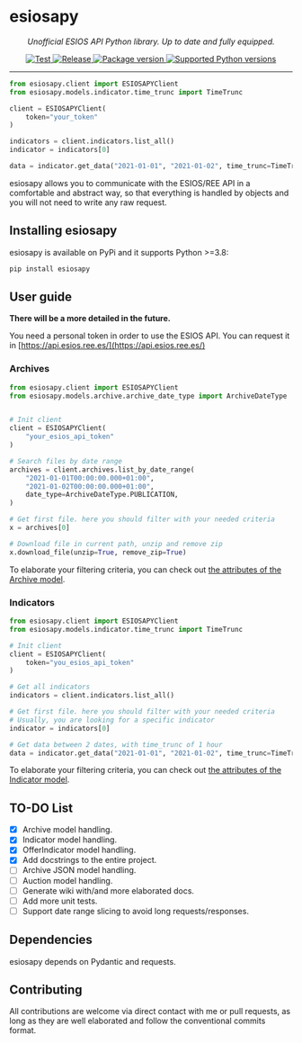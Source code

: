 # esiosapy


<p align="center">
    <em>Unofficial ESIOS API Python library. Up to date and fully equipped.</em>
</p>

<p align="center">
<a href="https://github.com/M4RC0Sx/esiosapy/actions/workflows/test.yml/badge.svg?branch=develop" target="_blank">
    <img src="https://github.com/M4RC0Sx/esiosapy/actions/workflows/test.yml/badge.svg?branch=develop" alt="Test">
</a>
<a href="https://github.com/M4RC0Sx/esiosapy/actions/workflows/release.yml/badge.svg" target="_blank">
    <img src="https://github.com/M4RC0Sx/esiosapy/actions/workflows/release.yml/badge.svg" alt="Release">
</a>
<a href="https://pypi.org/project/esiosapy" target="_blank">
    <img src="https://img.shields.io/pypi/v/esiosapy?color=%2334D058&label=pypi%20package" alt="Package version">
</a>
<a href="https://pypi.org/project/esiosapy" target="_blank">
    <img src="https://img.shields.io/pypi/pyversions/esiosapy.svg?color=%2334D058" alt="Supported Python versions">
</a>
</p>

---

```python
from esiosapy.client import ESIOSAPYClient
from esiosapy.models.indicator.time_trunc import TimeTrunc

client = ESIOSAPYClient(
    token="your_token"
)

indicators = client.indicators.list_all()
indicator = indicators[0]

data = indicator.get_data("2021-01-01", "2021-01-02", time_trunc=TimeTrunc.HOUR)
```

esiosapy allows you to communicate with the ESIOS/REE API in a comfortable and abstract way, so that everything is handled by objects and you will not need to write any raw request.


## Installing esiosapy
esiosapy is available on PyPi and it supports Python >=3.8:

```bash
pip install esiosapy
```

## User guide
**There will be a more detailed in the future.**

You need a personal token in order to use the ESIOS API. You can request it in [https://api.esios.ree.es/](https://api.esios.ree.es/)

### Archives
```python
from esiosapy.client import ESIOSAPYClient
from esiosapy.models.archive.archive_date_type import ArchiveDateType


# Init client
client = ESIOSAPYClient(
    "your_esios_api_token"
)

# Search files by date range
archives = client.archives.list_by_date_range(
    "2021-01-01T00:00:00.000+01:00",
    "2021-01-02T00:00:00.000+01:00",
    date_type=ArchiveDateType.PUBLICATION,
)

# Get first file. here you should filter with your needed criteria
x = archives[0]

# Download file in current path, unzip and remove zip
x.download_file(unzip=True, remove_zip=True)
```

To elaborate your filtering criteria, you can check out [the attributes of the Archive model](https://github.com/M4RC0Sx/esiosapy/blob/master/esiosapy/models/archive/archive.py).

### Indicators
```python
from esiosapy.client import ESIOSAPYClient
from esiosapy.models.indicator.time_trunc import TimeTrunc

# Init client
client = ESIOSAPYClient(
    token="you_esios_api_token"
)

# Get all indicators
indicators = client.indicators.list_all()

# Get first file. here you should filter with your needed criteria
# Usually, you are looking for a specific indicator
indicator = indicators[0]

# Get data between 2 dates, with time_trunc of 1 hour
data = indicator.get_data("2021-01-01", "2021-01-02", time_trunc=TimeTrunc.HOUR)
```

To elaborate your filtering criteria, you can check out [the attributes of the Indicator model](https://github.com/M4RC0Sx/esiosapy/blob/master/esiosapy/models/indicator/indicator.py).


## TO-DO List
- [x] Archive model handling.
- [x] Indicator model handling.
- [x] OfferIndicator model handling.
- [x] Add docstrings to the entire project.
- [ ] Archive JSON model handling.
- [ ] Auction model handling.
- [ ] Generate wiki with/and more elaborated docs.
- [ ] Add more unit tests.
- [ ] Support date range slicing to avoid long requests/responses.

## Dependencies
esiosapy depends on Pydantic and requests.

## Contributing
All contributions are welcome via direct contact with me or pull requests, as long as they are well elaborated and follow the conventional commits format.


